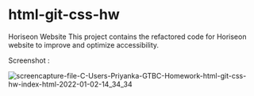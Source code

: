 # html-git-css-hw
Horiseon Website
This project contains the refactored code for Horiseon website to improve and optimize accessibility.

Screenshot :

![screencapture-file-C-Users-Priyanka-GTBC-Homework-html-git-css-hw-index-html-2022-01-02-14_34_34](https://user-images.githubusercontent.com/65467469/147887345-f3836181-178a-4f6e-b943-348d587ce64a.png)


